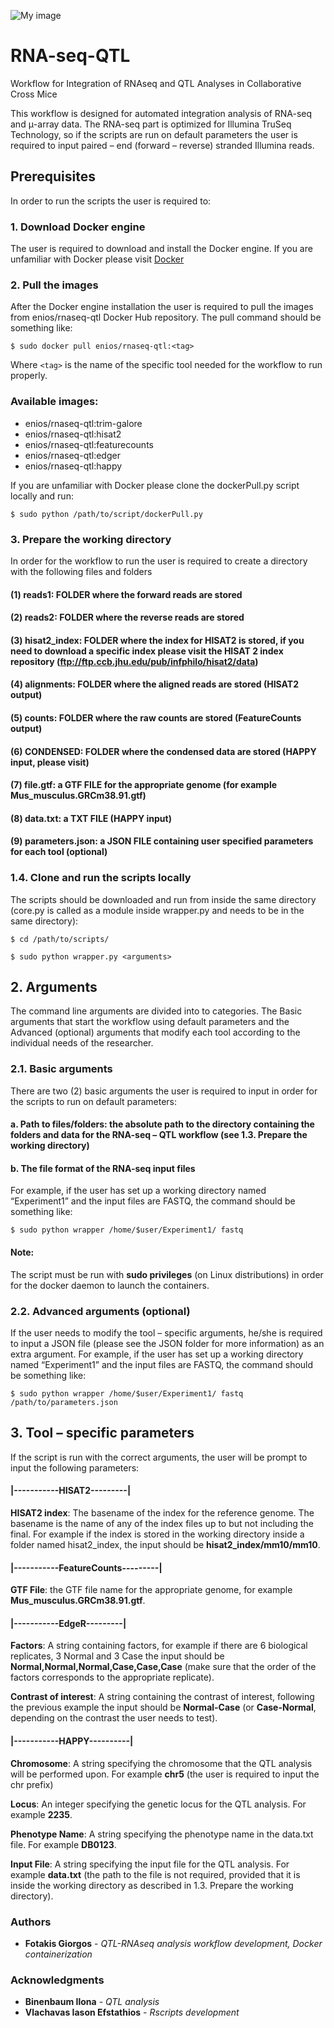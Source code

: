 ![My image](https://github.com/e-nios/RNA-seq-QTL/blob/master/enios.png)

# RNA-seq-QTL
Workflow for Integration of RNAseq and QTL Analyses in Collaborative Cross Mice

This workflow is designed for automated integration analysis of RNA-seq and μ-array data. The RNA-seq part is optimized for Illumina TruSeq Technology, so if the scripts are run on default parameters the user is required to input paired – end (forward – reverse) stranded Illumina reads.

## Prerequisites

In order to run the scripts the user is required to:

### 1. Download Docker engine
The user is required to download and install the Docker engine. If you are unfamiliar with Docker please visit [Docker](https://docs.docker.com/install/)

### 2. Pull the images
After the Docker engine installation the user is required to pull the images from enios/rnaseq-qtl Docker Hub repository. The pull command should be something like:
```
$ sudo docker pull enios/rnaseq-qtl:<tag>
```
Where `<tag>` is the name of the specific tool needed for the workflow to run properly.

### Available images:
* enios/rnaseq-qtl:trim-galore
* enios/rnaseq-qtl:hisat2
* enios/rnaseq-qtl:featurecounts
* enios/rnaseq-qtl:edger
* enios/rnaseq-qtl:happy


If you are unfamiliar with Docker please clone the dockerPull.py script locally and run:

```
$ sudo python /path/to/script/dockerPull.py
```

### 3. Prepare the working directory
In order for the workflow to run the user is required to create a directory with the following files and folders

#### (1) reads1: FOLDER where the forward reads are stored
#### (2) reads2: FOLDER where the reverse reads are stored
#### (3) hisat2_index:  FOLDER where the index for HISAT2 is stored, if you need to download a specific index please visit the HISAT 2 index repository (ftp://ftp.ccb.jhu.edu/pub/infphilo/hisat2/data)
#### (4) alignments: FOLDER where the aligned reads are stored (HISAT2 output)
#### (5) counts: FOLDER where the raw counts are stored (FeatureCounts output)
#### (6) CONDENSED: FOLDER where the condensed data are stored (HAPPY input, please visit)
#### (7) file.gtf: a GTF FILE for the appropriate genome (for example Mus_musculus.GRCm38.91.gtf)
#### (8) data.txt: a TXT FILE (HAPPY input)
#### (9) parameters.json: a JSON FILE containing user specified parameters for each tool (optional)

### 1.4. Clone and run the scripts locally
The scripts should be downloaded and run from inside the same directory (core.py is called as a module inside wrapper.py and needs to be in the same directory):
```
$ cd /path/to/scripts/

$ sudo python wrapper.py <arguments>
```

## 2. Arguments
The command line arguments are divided into to categories. The Basic arguments that start the workflow using default parameters and the Advanced (optional) arguments that modify each tool according to the individual needs of the researcher.

### 2.1. Basic arguments
There are two (2) basic arguments the user is required to input in order for the scripts to run on default parameters:
#### a. Path to files/folders: the absolute path to the directory containing the folders and data for the RNA-seq – QTL workflow (see 1.3. Prepare the working directory)
#### b. The file format of the RNA-seq input files

For example, if the user has set up a working directory named “Experiment1” and the input files are FASTQ, the command should be something like:
```
$ sudo python wrapper /home/$user/Experiment1/ fastq
```
#### Note:
The script must be run with **sudo privileges** (on Linux distributions) in order for the docker daemon to launch the containers. 

### 2.2. Advanced arguments (optional)
If the user needs to modify the tool – specific arguments, he/she is required to input a JSON file (please see the JSON folder for more information) as an extra argument.
For example, if the user has set up a working directory named “Experiment1” and the input files are FASTQ, the command should be something like:
```
$ sudo python wrapper /home/$user/Experiment1/ fastq /path/to/parameters.json
```

## 3. Tool – specific parameters
If the script is run with the correct arguments, the user will be prompt to input the following parameters:

#### |-----------HISAT2---------|
**HISAT2 index**:	The basename of the index for the reference genome. The basename is the name of any of the index files up to but not including the final. For example if the index is stored in the working directory inside a folder named hisat2_index, the input should be **hisat2_index/mm10/mm10**.

#### |-----------FeatureCounts---------|
**GTF File**: the GTF file name for the appropriate genome, for example **Mus_musculus.GRCm38.91.gtf**.

#### |-----------EdgeR---------|
**Factors**: A string containing factors, for example if there are 6 biological replicates, 3 Normal and 3 Case the input should be **Normal,Normal,Normal,Case,Case,Case** (make sure that the order of the factors corresponds to the appropriate replicate).

**Contrast of interest**: A string containing the contrast of interest, following the previous example the input should be **Normal-Case** (or **Case-Normal**, depending on the contrast the user needs to test).

#### |-----------HAPPY----------|
**Chromosome**: A string specifying the chromosome that the QTL analysis will be performed upon. For example **chr5** (the user is required to input the chr prefix)

**Locus**: An integer specifying the genetic locus for the QTL analysis. For example **2235**.

**Phenotype Name**: A string specifying the phenotype name in the data.txt file. For example **DB0123**.

**Input File**: A string specifying the input file for the QTL analysis. For example **data.txt** (the path to the file is not required, provided that it is inside the working directory as described in  1.3. Prepare the working directory).


### Authors

* **Fotakis Giorgos** - *QTL-RNAseq analysis workflow development, Docker containerization*

### Acknowledgments

* **Binenbaum Ilona** - *QTL analysis*
* **Vlachavas Iason Efstathios** - *Rscripts development*
